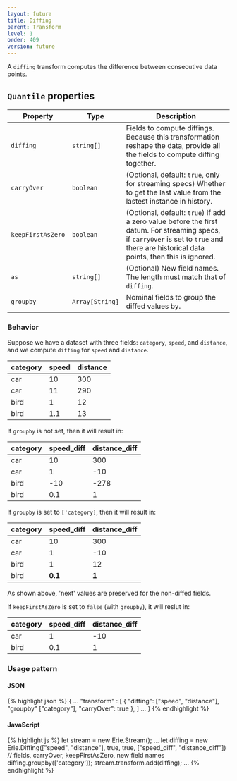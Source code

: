```yaml
---
layout: future
title: Diffing
parent: Transform
level: 1
order: 409
version: future
---
```


A `diffing` transform computes the difference between consecutive data points.

## `Quantile` properties

| Property | Type | Description |
| -------- | ---- | ----------- |
| `diffing` | `string[]` | Fields to compute diffings. Because this transformation reshape the data, provide all the fields to compute diffing together. |
| `carryOver` | `boolean` | (Optional, default: `true`, only for streaming specs) Whether to get the last value from the lastest instance in history. |
| `keepFirstAsZero` | `boolean` | (Optional, default: `true`) If add a zero value before the first datum. For streaming specs, if `carryOver` is set to `true` and there are historical data points, then this is ignored. |
| `as` | `string[]` | (Optional) New field names. The length must match that of `diffing`. |
| `groupby` | `Array[String]` | Nominal fields to group the diffed values by. |

### Behavior

Suppose we have a dataset with three fields: `category`, `speed`, and `distance`, and we compute `diffing` for `speed` and `distance`.

| category | speed | distance |
| -------- | ----- | -------- |
| car      | 10    | 300      |
| car      | 11    | 290      |
| bird     | 1     | 12       |
| bird     | 1.1   | 13       |

If `groupby` is not set, then it will result in:

| category | speed_diff | distance_diff |
| -------- | ---------- | ------------- |
| car      | 10         | 300           |
| car      | 1          | -10           |
| bird     | -10        | -278          |
| bird     | 0.1        | 1             |

If `groupby` is set to `['category]`, then it will result in:

| category | speed_diff | distance_diff |
| -------- | ---------- | ------------- |
| car      | 10         | 300           |
| car      | 1          | -10           |
| bird     | 1          | 12            |
| bird     | **0.1**    | **1**         |

As shown above, 'next' values are preserved for the non-diffed fields.

If `keepFirstAsZero` is set to `false` (with `groupby`), it will reslut in:

| category | speed_diff | distance_diff |
| -------- | ---------- | ------------- |
| car      | 1          | -10           |
| bird     | 0.1        | 1             |

### Usage pattern

<code-groups>
<code-group>
<h4>JSON</h4>
{% highlight json %}
{
  ...
  "transform" : [
    {
      "diffing": ["speed", "distance"],
      "groupby" ["category"],
      "carryOver": true
    },
  ]
  ...
}
{% endhighlight %}
</code-group>
<code-group>
<h4>JavaScript</h4>
{% highlight js %}
let stream = new Erie.Stream();
...
let diffing = new Erie.Diffing(["speed", "distance"], true, true, ["speed_diff", "distance_diff"]) // fields, carryOver, keepFirstAsZero, new field names
diffing.groupby(['category']);
stream.transform.add(diffing);
...
{% endhighlight %}
</code-group>
</code-groups>
